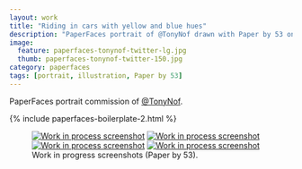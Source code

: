 ```yaml
---
layout: work
title: "Riding in cars with yellow and blue hues"
description: "PaperFaces portrait of @TonyNof drawn with Paper by 53 on an iPad."
image: 
  feature: paperfaces-tonynof-twitter-lg.jpg
  thumb: paperfaces-tonynof-twitter-150.jpg
category: paperfaces
tags: [portrait, illustration, Paper by 53]
---
```


PaperFaces portrait commission of [@TonyNof](http://twitter.com/TonyNof).

{% include paperfaces-boilerplate-2.html %}

<figure class="half">
	<a href="{{ site.url }}/images/paperfaces-tonynof-process-1-lg.jpg"><img src="{{ site.url }}/images/paperfaces-tonynof-process-1-600.jpg" alt="Work in process screenshot"></a>
	<a href="{{ site.url }}/images/paperfaces-tonynof-process-2-lg.jpg"><img src="{{ site.url }}/images/paperfaces-tonynof-process-2-600.jpg" alt="Work in process screenshot"></a>
	<a href="{{ site.url }}/images/paperfaces-tonynof-process-3-lg.jpg"><img src="{{ site.url }}/images/paperfaces-tonynof-process-3-600.jpg" alt="Work in process screenshot"></a>
	<a href="{{ site.url }}/images/paperfaces-tonynof-process-4-lg.jpg"><img src="{{ site.url }}/images/paperfaces-tonynof-process-4-600.jpg" alt="Work in process screenshot"></a>
	<figcaption>Work in progress screenshots (Paper by 53).</figcaption>
</figure>